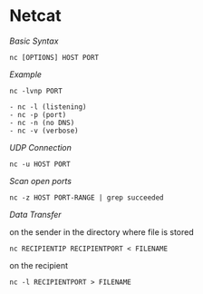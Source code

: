 # Netcat

*Basic Syntax*
```
nc [OPTIONS] HOST PORT
```

*Example*
```
nc -lvnp PORT
```
	- nc -l (listening)
	- nc -p (port)
	- nc -n (no DNS)
	- nc -v (verbose)

*UDP Connection*
```
nc -u HOST PORT 
```

*Scan open ports*
```
nc -z HOST PORT-RANGE | grep succeeded
```

*Data Transfer*

on the sender in the directory where file is stored
```
nc RECIPIENTIP RECIPIENTPORT < FILENAME
```
on the recipient
```
nc -l RECIPIENTPORT > FILENAME
```
